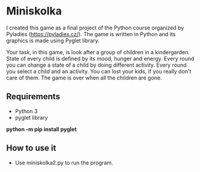# Miniskolka

I created this game as a final project of the Python course organized by Pyladies (https://pyladies.cz/). The game is written
in Python and its graphics is made using Pyglet library.

Your task, in this game, is look after a group of children in a kindergarden. State of every child is defined by
its mood, hunger and energy. Every round you can change a state of a child by doing different activity. Every round you select
a child and an activity. You can lost your kids, if you really don't care of them. The game is over when all the children are gone.

## Requirements
* Python 3
* pyglet library

**python -m pip install pyglet**

## How to use it
* Use miniskolka2.py to run the program.
